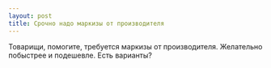 ```yaml
---
layout: post 
title: Срочно надо маркизы от производителя 
--- 
```

Товарищи, помогите, требуется маркизы от производителя. Желательно побыстрее и подешевле. Есть варианты?